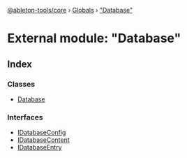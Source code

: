 [@ableton-tools/core](../README.md) › [Globals](../globals.md) › ["Database"](_database_.md)

# External module: "Database"

## Index

### Classes

* [Database](../classes/_database_.database.md)

### Interfaces

* [IDatabaseConfig](../interfaces/_database_.idatabaseconfig.md)
* [IDatabaseContent](../interfaces/_database_.idatabasecontent.md)
* [IDatabaseEntry](../interfaces/_database_.idatabaseentry.md)
